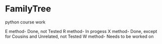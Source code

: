 # FamilyTree
python course work

E method- Done, not Tested
R method- In progess
X method- Done, except for Cousins and Unrelated, not Tested
W method- Needs to be worked on
